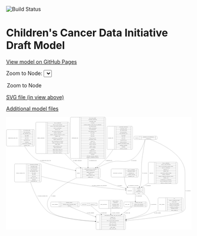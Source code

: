 <link rel='stylesheet' href="assets/style.css">
<link rel='stylesheet' href="https://unpkg.com/leaflet@1.5.1/dist/leaflet.css" integrity="sha512-xwE/Az9zrjBIphAcBb3F6JVqxf46+CDLwfLMHloNu6KEQCAWi6HcDUbeOfBIptF7tcCzusKFjFw2yuvEpDL9wQ==" crossorigin="">
<script type="text/javascript" src="https://code.jquery.com/jquery-3.2.1.min.js"></script>
<script type="text/javascript"  src="https://unpkg.com/leaflet@1.5.1/dist/leaflet.js"></script>
<script type="text/javascript" src="assets/actions.js"></script>

![Build Status](https://github.com/CBIIT/ccdi-model/actions/workflows/model-test-and-deploy.yml/badge.svg)

# Children's Cancer Data Initiative Draft Model

[View model on GitHub Pages](https://cbiit.github.io/ccdi-model/)



Zoom to Node: <select id="node_select">
  <option value="">Zoom to Node</option>
</select>
<div id="model"></div>

<p>
<a href="./model-desc/ccdi-model.svg">SVG file (in view above)</a>
<p>
<a href="./model-desc">Additional model files</a>
<div id='graph' style='display:off;'>
<svg width="2589pt" height="1574pt"
 viewBox="0.00 0.00 2588.50 1574.00" xmlns="http://www.w3.org/2000/svg" xmlns:xlink="http://www.w3.org/1999/xlink">
<g id="graph0" class="graph" transform="scale(1 1) rotate(0) translate(4 1570)">
<title>Perl</title>
<polygon fill="#ffffff" stroke="transparent" points="-4,4 -4,-1570 2584.5,-1570 2584.5,4 -4,4"/>
<!-- diagnosis -->
<g id="node1" class="node">
<title>diagnosis</title>
<path fill="none" stroke="#000000" d="M1995,-639.5C1995,-639.5 2378,-639.5 2378,-639.5 2384,-639.5 2390,-645.5 2390,-651.5 2390,-651.5 2390,-926.5 2390,-926.5 2390,-932.5 2384,-938.5 2378,-938.5 2378,-938.5 1995,-938.5 1995,-938.5 1989,-938.5 1983,-932.5 1983,-926.5 1983,-926.5 1983,-651.5 1983,-651.5 1983,-645.5 1989,-639.5 1995,-639.5"/>
<text text-anchor="middle" x="2025" y="-785.3" font-family="Times,serif" font-size="14.00" fill="#000000">diagnosis</text>
<polyline fill="none" stroke="#000000" points="2067,-639.5 2067,-938.5 "/>
<text text-anchor="middle" x="2077.5" y="-785.3" font-family="Times,serif" font-size="14.00" fill="#000000"> </text>
<polyline fill="none" stroke="#000000" points="2088,-639.5 2088,-938.5 "/>
<text text-anchor="middle" x="2228.5" y="-923.3" font-family="Times,serif" font-size="14.00" fill="#000000">age_at_diagnosis</text>
<polyline fill="none" stroke="#000000" points="2088,-915.5 2369,-915.5 "/>
<text text-anchor="middle" x="2228.5" y="-900.3" font-family="Times,serif" font-size="14.00" fill="#000000">days_to_last_followup</text>
<polyline fill="none" stroke="#000000" points="2088,-892.5 2369,-892.5 "/>
<text text-anchor="middle" x="2228.5" y="-877.3" font-family="Times,serif" font-size="14.00" fill="#000000">days_to_last_known_disease_status</text>
<polyline fill="none" stroke="#000000" points="2088,-869.5 2369,-869.5 "/>
<text text-anchor="middle" x="2228.5" y="-854.3" font-family="Times,serif" font-size="14.00" fill="#000000">days_to_recurrence</text>
<polyline fill="none" stroke="#000000" points="2088,-846.5 2369,-846.5 "/>
<text text-anchor="middle" x="2228.5" y="-831.3" font-family="Times,serif" font-size="14.00" fill="#000000">diagnosis_id</text>
<polyline fill="none" stroke="#000000" points="2088,-823.5 2369,-823.5 "/>
<text text-anchor="middle" x="2228.5" y="-808.3" font-family="Times,serif" font-size="14.00" fill="#000000">disease_type</text>
<polyline fill="none" stroke="#000000" points="2088,-800.5 2369,-800.5 "/>
<text text-anchor="middle" x="2228.5" y="-785.3" font-family="Times,serif" font-size="14.00" fill="#000000">last_known_disease_status</text>
<polyline fill="none" stroke="#000000" points="2088,-777.5 2369,-777.5 "/>
<text text-anchor="middle" x="2228.5" y="-762.3" font-family="Times,serif" font-size="14.00" fill="#000000">primary_diagnosis</text>
<polyline fill="none" stroke="#000000" points="2088,-754.5 2369,-754.5 "/>
<text text-anchor="middle" x="2228.5" y="-739.3" font-family="Times,serif" font-size="14.00" fill="#000000">primary_diagnosis_reference_source</text>
<polyline fill="none" stroke="#000000" points="2088,-731.5 2369,-731.5 "/>
<text text-anchor="middle" x="2228.5" y="-716.3" font-family="Times,serif" font-size="14.00" fill="#000000">primary_site</text>
<polyline fill="none" stroke="#000000" points="2088,-708.5 2369,-708.5 "/>
<text text-anchor="middle" x="2228.5" y="-693.3" font-family="Times,serif" font-size="14.00" fill="#000000">progression_or_recurrence</text>
<polyline fill="none" stroke="#000000" points="2088,-685.5 2369,-685.5 "/>
<text text-anchor="middle" x="2228.5" y="-670.3" font-family="Times,serif" font-size="14.00" fill="#000000">site_of_resection_or_biopsy</text>
<polyline fill="none" stroke="#000000" points="2088,-662.5 2369,-662.5 "/>
<text text-anchor="middle" x="2228.5" y="-647.3" font-family="Times,serif" font-size="14.00" fill="#000000">tissue_or_organ_of_origin</text>
<polyline fill="none" stroke="#000000" points="2369,-639.5 2369,-938.5 "/>
<text text-anchor="middle" x="2379.5" y="-785.3" font-family="Times,serif" font-size="14.00" fill="#000000"> </text>
</g>
<!-- participant -->
<g id="node2" class="node">
<title>participant</title>
<path fill="none" stroke="#000000" d="M1686,-495.5C1686,-495.5 1917,-495.5 1917,-495.5 1923,-495.5 1929,-501.5 1929,-507.5 1929,-507.5 1929,-575.5 1929,-575.5 1929,-581.5 1923,-587.5 1917,-587.5 1917,-587.5 1686,-587.5 1686,-587.5 1680,-587.5 1674,-581.5 1674,-575.5 1674,-575.5 1674,-507.5 1674,-507.5 1674,-501.5 1680,-495.5 1686,-495.5"/>
<text text-anchor="middle" x="1722" y="-537.8" font-family="Times,serif" font-size="14.00" fill="#000000">participant</text>
<polyline fill="none" stroke="#000000" points="1770,-495.5 1770,-587.5 "/>
<text text-anchor="middle" x="1780.5" y="-537.8" font-family="Times,serif" font-size="14.00" fill="#000000"> </text>
<polyline fill="none" stroke="#000000" points="1791,-495.5 1791,-587.5 "/>
<text text-anchor="middle" x="1849.5" y="-572.3" font-family="Times,serif" font-size="14.00" fill="#000000">ethnicity</text>
<polyline fill="none" stroke="#000000" points="1791,-564.5 1908,-564.5 "/>
<text text-anchor="middle" x="1849.5" y="-549.3" font-family="Times,serif" font-size="14.00" fill="#000000">gender</text>
<polyline fill="none" stroke="#000000" points="1791,-541.5 1908,-541.5 "/>
<text text-anchor="middle" x="1849.5" y="-526.3" font-family="Times,serif" font-size="14.00" fill="#000000">participant_id</text>
<polyline fill="none" stroke="#000000" points="1791,-518.5 1908,-518.5 "/>
<text text-anchor="middle" x="1849.5" y="-503.3" font-family="Times,serif" font-size="14.00" fill="#000000">race</text>
<polyline fill="none" stroke="#000000" points="1908,-495.5 1908,-587.5 "/>
<text text-anchor="middle" x="1918.5" y="-537.8" font-family="Times,serif" font-size="14.00" fill="#000000"> </text>
</g>
<!-- diagnosis&#45;&gt;participant -->
<g id="edge1" class="edge">
<title>diagnosis&#45;&gt;participant</title>
<path fill="none" stroke="#000000" d="M1982.8726,-648.2C1978.0474,-645.0866 1973.2515,-642.0159 1968.5,-639 1944.032,-623.4695 1917.0769,-607.3268 1892.094,-592.7506"/>
<polygon fill="#000000" stroke="#000000" points="1893.7509,-589.6654 1883.3468,-587.6637 1890.2318,-595.7165 1893.7509,-589.6654"/>
<text text-anchor="middle" x="1981" y="-609.8" font-family="Times,serif" font-size="14.00" fill="#000000">of_diagnosis</text>
</g>
<!-- study_arm -->
<g id="node10" class="node">
<title>study_arm</title>
<path fill="none" stroke="#000000" d="M1653,-317C1653,-317 1950,-317 1950,-317 1956,-317 1962,-323 1962,-329 1962,-329 1962,-374 1962,-374 1962,-380 1956,-386 1950,-386 1950,-386 1653,-386 1653,-386 1647,-386 1641,-380 1641,-374 1641,-374 1641,-329 1641,-329 1641,-323 1647,-317 1653,-317"/>
<text text-anchor="middle" x="1687" y="-347.8" font-family="Times,serif" font-size="14.00" fill="#000000">study_arm</text>
<polyline fill="none" stroke="#000000" points="1733,-317 1733,-386 "/>
<text text-anchor="middle" x="1743.5" y="-347.8" font-family="Times,serif" font-size="14.00" fill="#000000"> </text>
<polyline fill="none" stroke="#000000" points="1754,-317 1754,-386 "/>
<text text-anchor="middle" x="1847.5" y="-370.8" font-family="Times,serif" font-size="14.00" fill="#000000">clinical_trial_arm</text>
<polyline fill="none" stroke="#000000" points="1754,-363 1941,-363 "/>
<text text-anchor="middle" x="1847.5" y="-347.8" font-family="Times,serif" font-size="14.00" fill="#000000">clinical_trial_identifier</text>
<polyline fill="none" stroke="#000000" points="1754,-340 1941,-340 "/>
<text text-anchor="middle" x="1847.5" y="-324.8" font-family="Times,serif" font-size="14.00" fill="#000000">clinical_trial_repository</text>
<polyline fill="none" stroke="#000000" points="1941,-317 1941,-386 "/>
<text text-anchor="middle" x="1951.5" y="-347.8" font-family="Times,serif" font-size="14.00" fill="#000000"> </text>
</g>
<!-- participant&#45;&gt;study_arm -->
<g id="edge7" class="edge">
<title>participant&#45;&gt;study_arm</title>
<path fill="none" stroke="#000000" d="M1801.5,-495.0208C1801.5,-464.9487 1801.5,-426.0098 1801.5,-396.2801"/>
<polygon fill="#000000" stroke="#000000" points="1805.0001,-396.178 1801.5,-386.178 1798.0001,-396.178 1805.0001,-396.178"/>
<text text-anchor="middle" x="1852" y="-465.8" font-family="Times,serif" font-size="14.00" fill="#000000">of_participant</text>
</g>
<!-- study -->
<g id="node15" class="node">
<title>study</title>
<path fill="none" stroke="#000000" d="M1262.5,-.5C1262.5,-.5 1652.5,-.5 1652.5,-.5 1658.5,-.5 1664.5,-6.5 1664.5,-12.5 1664.5,-12.5 1664.5,-195.5 1664.5,-195.5 1664.5,-201.5 1658.5,-207.5 1652.5,-207.5 1652.5,-207.5 1262.5,-207.5 1262.5,-207.5 1256.5,-207.5 1250.5,-201.5 1250.5,-195.5 1250.5,-195.5 1250.5,-12.5 1250.5,-12.5 1250.5,-6.5 1256.5,-.5 1262.5,-.5"/>
<text text-anchor="middle" x="1278.5" y="-100.3" font-family="Times,serif" font-size="14.00" fill="#000000">study</text>
<polyline fill="none" stroke="#000000" points="1306.5,-.5 1306.5,-207.5 "/>
<text text-anchor="middle" x="1317" y="-100.3" font-family="Times,serif" font-size="14.00" fill="#000000"> </text>
<polyline fill="none" stroke="#000000" points="1327.5,-.5 1327.5,-207.5 "/>
<text text-anchor="middle" x="1485.5" y="-192.3" font-family="Times,serif" font-size="14.00" fill="#000000">experimental_strategy_and_data_subtype</text>
<polyline fill="none" stroke="#000000" points="1327.5,-184.5 1643.5,-184.5 "/>
<text text-anchor="middle" x="1485.5" y="-169.3" font-family="Times,serif" font-size="14.00" fill="#000000">external_url</text>
<polyline fill="none" stroke="#000000" points="1327.5,-161.5 1643.5,-161.5 "/>
<text text-anchor="middle" x="1485.5" y="-146.3" font-family="Times,serif" font-size="14.00" fill="#000000">phs_accession</text>
<polyline fill="none" stroke="#000000" points="1327.5,-138.5 1643.5,-138.5 "/>
<text text-anchor="middle" x="1485.5" y="-123.3" font-family="Times,serif" font-size="14.00" fill="#000000">size_of_data_being_uploaded</text>
<polyline fill="none" stroke="#000000" points="1327.5,-115.5 1643.5,-115.5 "/>
<text text-anchor="middle" x="1485.5" y="-100.3" font-family="Times,serif" font-size="14.00" fill="#000000">study_acronym</text>
<polyline fill="none" stroke="#000000" points="1327.5,-92.5 1643.5,-92.5 "/>
<text text-anchor="middle" x="1485.5" y="-77.3" font-family="Times,serif" font-size="14.00" fill="#000000">study_data_types</text>
<polyline fill="none" stroke="#000000" points="1327.5,-69.5 1643.5,-69.5 "/>
<text text-anchor="middle" x="1485.5" y="-54.3" font-family="Times,serif" font-size="14.00" fill="#000000">study_description</text>
<polyline fill="none" stroke="#000000" points="1327.5,-46.5 1643.5,-46.5 "/>
<text text-anchor="middle" x="1485.5" y="-31.3" font-family="Times,serif" font-size="14.00" fill="#000000">study_name</text>
<polyline fill="none" stroke="#000000" points="1327.5,-23.5 1643.5,-23.5 "/>
<text text-anchor="middle" x="1485.5" y="-8.3" font-family="Times,serif" font-size="14.00" fill="#000000">study_short_title</text>
<polyline fill="none" stroke="#000000" points="1643.5,-.5 1643.5,-207.5 "/>
<text text-anchor="middle" x="1654" y="-100.3" font-family="Times,serif" font-size="14.00" fill="#000000"> </text>
</g>
<!-- participant&#45;&gt;study -->
<g id="edge6" class="edge">
<title>participant&#45;&gt;study</title>
<path fill="none" stroke="#000000" d="M1920.1236,-495.3696C1940.6629,-481.9474 1959.3064,-465.0501 1971.5,-444 2012.7133,-372.8525 2020.5339,-325.0013 1971.5,-259 1934.6321,-209.3744 1797.9521,-169.5589 1674.8039,-142.712"/>
<polygon fill="#000000" stroke="#000000" points="1675.3442,-139.2481 1664.8309,-140.5595 1673.8673,-146.0906 1675.3442,-139.2481"/>
<text text-anchor="middle" x="2055" y="-347.8" font-family="Times,serif" font-size="14.00" fill="#000000">of_participant</text>
</g>
<!-- clinical_measure_file -->
<g id="node3" class="node">
<title>clinical_measure_file</title>
<path fill="none" stroke="#000000" d="M123.5,-662.5C123.5,-662.5 475.5,-662.5 475.5,-662.5 481.5,-662.5 487.5,-668.5 487.5,-674.5 487.5,-674.5 487.5,-903.5 487.5,-903.5 487.5,-909.5 481.5,-915.5 475.5,-915.5 475.5,-915.5 123.5,-915.5 123.5,-915.5 117.5,-915.5 111.5,-909.5 111.5,-903.5 111.5,-903.5 111.5,-674.5 111.5,-674.5 111.5,-668.5 117.5,-662.5 123.5,-662.5"/>
<text text-anchor="middle" x="195" y="-785.3" font-family="Times,serif" font-size="14.00" fill="#000000">clinical_measure_file</text>
<polyline fill="none" stroke="#000000" points="278.5,-662.5 278.5,-915.5 "/>
<text text-anchor="middle" x="289" y="-785.3" font-family="Times,serif" font-size="14.00" fill="#000000"> </text>
<polyline fill="none" stroke="#000000" points="299.5,-662.5 299.5,-915.5 "/>
<text text-anchor="middle" x="383" y="-900.3" font-family="Times,serif" font-size="14.00" fill="#000000">checksum_algorithm</text>
<polyline fill="none" stroke="#000000" points="299.5,-892.5 466.5,-892.5 "/>
<text text-anchor="middle" x="383" y="-877.3" font-family="Times,serif" font-size="14.00" fill="#000000">checksum_value</text>
<polyline fill="none" stroke="#000000" points="299.5,-869.5 466.5,-869.5 "/>
<text text-anchor="middle" x="383" y="-854.3" font-family="Times,serif" font-size="14.00" fill="#000000">dcf_indexd_guid</text>
<polyline fill="none" stroke="#000000" points="299.5,-846.5 466.5,-846.5 "/>
<text text-anchor="middle" x="383" y="-831.3" font-family="Times,serif" font-size="14.00" fill="#000000">file_description</text>
<polyline fill="none" stroke="#000000" points="299.5,-823.5 466.5,-823.5 "/>
<text text-anchor="middle" x="383" y="-808.3" font-family="Times,serif" font-size="14.00" fill="#000000">file_mapping_level</text>
<polyline fill="none" stroke="#000000" points="299.5,-800.5 466.5,-800.5 "/>
<text text-anchor="middle" x="383" y="-785.3" font-family="Times,serif" font-size="14.00" fill="#000000">file_name</text>
<polyline fill="none" stroke="#000000" points="299.5,-777.5 466.5,-777.5 "/>
<text text-anchor="middle" x="383" y="-762.3" font-family="Times,serif" font-size="14.00" fill="#000000">file_size</text>
<polyline fill="none" stroke="#000000" points="299.5,-754.5 466.5,-754.5 "/>
<text text-anchor="middle" x="383" y="-739.3" font-family="Times,serif" font-size="14.00" fill="#000000">file_type</text>
<polyline fill="none" stroke="#000000" points="299.5,-731.5 466.5,-731.5 "/>
<text text-anchor="middle" x="383" y="-716.3" font-family="Times,serif" font-size="14.00" fill="#000000">file_url_in_cds</text>
<polyline fill="none" stroke="#000000" points="299.5,-708.5 466.5,-708.5 "/>
<text text-anchor="middle" x="383" y="-693.3" font-family="Times,serif" font-size="14.00" fill="#000000">md5sum</text>
<polyline fill="none" stroke="#000000" points="299.5,-685.5 466.5,-685.5 "/>
<text text-anchor="middle" x="383" y="-670.3" font-family="Times,serif" font-size="14.00" fill="#000000">participant_list</text>
<polyline fill="none" stroke="#000000" points="466.5,-662.5 466.5,-915.5 "/>
<text text-anchor="middle" x="477" y="-785.3" font-family="Times,serif" font-size="14.00" fill="#000000"> </text>
</g>
<!-- clinical_measure_file&#45;&gt;participant -->
<g id="edge13" class="edge">
<title>clinical_measure_file&#45;&gt;participant</title>
<path fill="none" stroke="#000000" d="M487.8276,-740.6645C619.722,-708.2079 800.4713,-666.5072 961.5,-639 1207.2562,-597.0194 1496.6001,-567.8309 1663.56,-552.9363"/>
<polygon fill="#000000" stroke="#000000" points="1664.2333,-556.3904 1673.8845,-552.0196 1663.6141,-549.4178 1664.2333,-556.3904"/>
<text text-anchor="middle" x="1298" y="-609.8" font-family="Times,serif" font-size="14.00" fill="#000000">of_clinical_measure_file_participant</text>
</g>
<!-- clinical_measure_file&#45;&gt;study -->
<g id="edge2" class="edge">
<title>clinical_measure_file&#45;&gt;study</title>
<path fill="none" stroke="#000000" d="M335.4027,-662.4725C374.7476,-544.2487 448.4746,-369.8028 566.5,-259 661.564,-169.7535 1008.3338,-131.0673 1240.1782,-114.9019"/>
<polygon fill="#000000" stroke="#000000" points="1240.7046,-118.3741 1250.4408,-114.1958 1240.2241,-111.3906 1240.7046,-118.3741"/>
<text text-anchor="middle" x="504.5" y="-465.8" font-family="Times,serif" font-size="14.00" fill="#000000">of_clinical_measure_file</text>
</g>
<!-- therapeutic_procedure -->
<g id="node4" class="node">
<title>therapeutic_procedure</title>
<path fill="none" stroke="#000000" d="M1475,-731.5C1475,-731.5 1832,-731.5 1832,-731.5 1838,-731.5 1844,-737.5 1844,-743.5 1844,-743.5 1844,-834.5 1844,-834.5 1844,-840.5 1838,-846.5 1832,-846.5 1832,-846.5 1475,-846.5 1475,-846.5 1469,-846.5 1463,-840.5 1463,-834.5 1463,-834.5 1463,-743.5 1463,-743.5 1463,-737.5 1469,-731.5 1475,-731.5"/>
<text text-anchor="middle" x="1553.5" y="-785.3" font-family="Times,serif" font-size="14.00" fill="#000000">therapeutic_procedure</text>
<polyline fill="none" stroke="#000000" points="1644,-731.5 1644,-846.5 "/>
<text text-anchor="middle" x="1654.5" y="-785.3" font-family="Times,serif" font-size="14.00" fill="#000000"> </text>
<polyline fill="none" stroke="#000000" points="1665,-731.5 1665,-846.5 "/>
<text text-anchor="middle" x="1744" y="-831.3" font-family="Times,serif" font-size="14.00" fill="#000000">days_to_treatment</text>
<polyline fill="none" stroke="#000000" points="1665,-823.5 1823,-823.5 "/>
<text text-anchor="middle" x="1744" y="-808.3" font-family="Times,serif" font-size="14.00" fill="#000000">therapeutic_agents</text>
<polyline fill="none" stroke="#000000" points="1665,-800.5 1823,-800.5 "/>
<text text-anchor="middle" x="1744" y="-785.3" font-family="Times,serif" font-size="14.00" fill="#000000">treatment_id</text>
<polyline fill="none" stroke="#000000" points="1665,-777.5 1823,-777.5 "/>
<text text-anchor="middle" x="1744" y="-762.3" font-family="Times,serif" font-size="14.00" fill="#000000">treatment_outcome</text>
<polyline fill="none" stroke="#000000" points="1665,-754.5 1823,-754.5 "/>
<text text-anchor="middle" x="1744" y="-739.3" font-family="Times,serif" font-size="14.00" fill="#000000">treatment_type</text>
<polyline fill="none" stroke="#000000" points="1823,-731.5 1823,-846.5 "/>
<text text-anchor="middle" x="1833.5" y="-785.3" font-family="Times,serif" font-size="14.00" fill="#000000"> </text>
</g>
<!-- therapeutic_procedure&#45;&gt;participant -->
<g id="edge14" class="edge">
<title>therapeutic_procedure&#45;&gt;participant</title>
<path fill="none" stroke="#000000" d="M1648.7451,-731.2911C1648.4643,-692.5737 1654.0297,-642.2262 1679.5,-606 1682.3227,-601.9853 1685.4749,-598.2 1688.8856,-594.6333"/>
<polygon fill="#000000" stroke="#000000" points="1691.417,-597.0554 1696.2271,-587.6154 1686.58,-591.9954 1691.417,-597.0554"/>
<text text-anchor="middle" x="1772.5" y="-609.8" font-family="Times,serif" font-size="14.00" fill="#000000">of_therapeutic_procedure</text>
</g>
<!-- sample_diagnosis -->
<g id="node5" class="node">
<title>sample_diagnosis</title>
<path fill="none" stroke="#000000" d="M421.5,-1059.5C421.5,-1059.5 863.5,-1059.5 863.5,-1059.5 869.5,-1059.5 875.5,-1065.5 875.5,-1071.5 875.5,-1071.5 875.5,-1484.5 875.5,-1484.5 875.5,-1490.5 869.5,-1496.5 863.5,-1496.5 863.5,-1496.5 421.5,-1496.5 421.5,-1496.5 415.5,-1496.5 409.5,-1490.5 409.5,-1484.5 409.5,-1484.5 409.5,-1071.5 409.5,-1071.5 409.5,-1065.5 415.5,-1059.5 421.5,-1059.5"/>
<text text-anchor="middle" x="481" y="-1274.3" font-family="Times,serif" font-size="14.00" fill="#000000">sample_diagnosis</text>
<polyline fill="none" stroke="#000000" points="552.5,-1059.5 552.5,-1496.5 "/>
<text text-anchor="middle" x="563" y="-1274.3" font-family="Times,serif" font-size="14.00" fill="#000000"> </text>
<polyline fill="none" stroke="#000000" points="573.5,-1059.5 573.5,-1496.5 "/>
<text text-anchor="middle" x="714" y="-1481.3" font-family="Times,serif" font-size="14.00" fill="#000000">age_at_diagnosis</text>
<polyline fill="none" stroke="#000000" points="573.5,-1473.5 854.5,-1473.5 "/>
<text text-anchor="middle" x="714" y="-1458.3" font-family="Times,serif" font-size="14.00" fill="#000000">days_to_last_followup</text>
<polyline fill="none" stroke="#000000" points="573.5,-1450.5 854.5,-1450.5 "/>
<text text-anchor="middle" x="714" y="-1435.3" font-family="Times,serif" font-size="14.00" fill="#000000">days_to_last_known_disease_status</text>
<polyline fill="none" stroke="#000000" points="573.5,-1427.5 854.5,-1427.5 "/>
<text text-anchor="middle" x="714" y="-1412.3" font-family="Times,serif" font-size="14.00" fill="#000000">days_to_recurrence</text>
<polyline fill="none" stroke="#000000" points="573.5,-1404.5 854.5,-1404.5 "/>
<text text-anchor="middle" x="714" y="-1389.3" font-family="Times,serif" font-size="14.00" fill="#000000">disease_type</text>
<polyline fill="none" stroke="#000000" points="573.5,-1381.5 854.5,-1381.5 "/>
<text text-anchor="middle" x="714" y="-1366.3" font-family="Times,serif" font-size="14.00" fill="#000000">last_known_disease_status</text>
<polyline fill="none" stroke="#000000" points="573.5,-1358.5 854.5,-1358.5 "/>
<text text-anchor="middle" x="714" y="-1343.3" font-family="Times,serif" font-size="14.00" fill="#000000">primary_diagnosis</text>
<polyline fill="none" stroke="#000000" points="573.5,-1335.5 854.5,-1335.5 "/>
<text text-anchor="middle" x="714" y="-1320.3" font-family="Times,serif" font-size="14.00" fill="#000000">primary_diagnosis_reference_source</text>
<polyline fill="none" stroke="#000000" points="573.5,-1312.5 854.5,-1312.5 "/>
<text text-anchor="middle" x="714" y="-1297.3" font-family="Times,serif" font-size="14.00" fill="#000000">primary_site</text>
<polyline fill="none" stroke="#000000" points="573.5,-1289.5 854.5,-1289.5 "/>
<text text-anchor="middle" x="714" y="-1274.3" font-family="Times,serif" font-size="14.00" fill="#000000">progression_or_recurrence</text>
<polyline fill="none" stroke="#000000" points="573.5,-1266.5 854.5,-1266.5 "/>
<text text-anchor="middle" x="714" y="-1251.3" font-family="Times,serif" font-size="14.00" fill="#000000">sample_diagnosis_id</text>
<polyline fill="none" stroke="#000000" points="573.5,-1243.5 854.5,-1243.5 "/>
<text text-anchor="middle" x="714" y="-1228.3" font-family="Times,serif" font-size="14.00" fill="#000000">site_of_resection_or_biopsy</text>
<polyline fill="none" stroke="#000000" points="573.5,-1220.5 854.5,-1220.5 "/>
<text text-anchor="middle" x="714" y="-1205.3" font-family="Times,serif" font-size="14.00" fill="#000000">tissue_or_organ_of_origin</text>
<polyline fill="none" stroke="#000000" points="573.5,-1197.5 854.5,-1197.5 "/>
<text text-anchor="middle" x="714" y="-1182.3" font-family="Times,serif" font-size="14.00" fill="#000000">tumor_grade</text>
<polyline fill="none" stroke="#000000" points="573.5,-1174.5 854.5,-1174.5 "/>
<text text-anchor="middle" x="714" y="-1159.3" font-family="Times,serif" font-size="14.00" fill="#000000">tumor_incidence_type</text>
<polyline fill="none" stroke="#000000" points="573.5,-1151.5 854.5,-1151.5 "/>
<text text-anchor="middle" x="714" y="-1136.3" font-family="Times,serif" font-size="14.00" fill="#000000">tumor_morphology</text>
<polyline fill="none" stroke="#000000" points="573.5,-1128.5 854.5,-1128.5 "/>
<text text-anchor="middle" x="714" y="-1113.3" font-family="Times,serif" font-size="14.00" fill="#000000">tumor_stage_clinical_m</text>
<polyline fill="none" stroke="#000000" points="573.5,-1105.5 854.5,-1105.5 "/>
<text text-anchor="middle" x="714" y="-1090.3" font-family="Times,serif" font-size="14.00" fill="#000000">tumor_stage_clinical_n</text>
<polyline fill="none" stroke="#000000" points="573.5,-1082.5 854.5,-1082.5 "/>
<text text-anchor="middle" x="714" y="-1067.3" font-family="Times,serif" font-size="14.00" fill="#000000">tumor_stage_clinical_t</text>
<polyline fill="none" stroke="#000000" points="854.5,-1059.5 854.5,-1496.5 "/>
<text text-anchor="middle" x="865" y="-1274.3" font-family="Times,serif" font-size="14.00" fill="#000000"> </text>
</g>
<!-- sample -->
<g id="node12" class="node">
<title>sample</title>
<path fill="none" stroke="#000000" d="M982.5,-720C982.5,-720 1296.5,-720 1296.5,-720 1302.5,-720 1308.5,-726 1308.5,-732 1308.5,-732 1308.5,-846 1308.5,-846 1308.5,-852 1302.5,-858 1296.5,-858 1296.5,-858 982.5,-858 982.5,-858 976.5,-858 970.5,-852 970.5,-846 970.5,-846 970.5,-732 970.5,-732 970.5,-726 976.5,-720 982.5,-720"/>
<text text-anchor="middle" x="1004.5" y="-785.3" font-family="Times,serif" font-size="14.00" fill="#000000">sample</text>
<polyline fill="none" stroke="#000000" points="1038.5,-720 1038.5,-858 "/>
<text text-anchor="middle" x="1049" y="-785.3" font-family="Times,serif" font-size="14.00" fill="#000000"> </text>
<polyline fill="none" stroke="#000000" points="1059.5,-720 1059.5,-858 "/>
<text text-anchor="middle" x="1173.5" y="-842.8" font-family="Times,serif" font-size="14.00" fill="#000000">participant_age_at_collection</text>
<polyline fill="none" stroke="#000000" points="1059.5,-835 1287.5,-835 "/>
<text text-anchor="middle" x="1173.5" y="-819.8" font-family="Times,serif" font-size="14.00" fill="#000000">sample_anatomic_site</text>
<polyline fill="none" stroke="#000000" points="1059.5,-812 1287.5,-812 "/>
<text text-anchor="middle" x="1173.5" y="-796.8" font-family="Times,serif" font-size="14.00" fill="#000000">sample_description</text>
<polyline fill="none" stroke="#000000" points="1059.5,-789 1287.5,-789 "/>
<text text-anchor="middle" x="1173.5" y="-773.8" font-family="Times,serif" font-size="14.00" fill="#000000">sample_id</text>
<polyline fill="none" stroke="#000000" points="1059.5,-766 1287.5,-766 "/>
<text text-anchor="middle" x="1173.5" y="-750.8" font-family="Times,serif" font-size="14.00" fill="#000000">sample_tumor_status</text>
<polyline fill="none" stroke="#000000" points="1059.5,-743 1287.5,-743 "/>
<text text-anchor="middle" x="1173.5" y="-727.8" font-family="Times,serif" font-size="14.00" fill="#000000">sample_type</text>
<polyline fill="none" stroke="#000000" points="1287.5,-720 1287.5,-858 "/>
<text text-anchor="middle" x="1298" y="-785.3" font-family="Times,serif" font-size="14.00" fill="#000000"> </text>
</g>
<!-- sample_diagnosis&#45;&gt;sample -->
<g id="edge8" class="edge">
<title>sample_diagnosis&#45;&gt;sample</title>
<path fill="none" stroke="#000000" d="M817.097,-1059.3368C838.7472,-1035.272 861.1465,-1011.6676 883.5,-990 929.9097,-945.0143 985.9541,-900.1015 1033.7584,-864.1772"/>
<polygon fill="#000000" stroke="#000000" points="1036.0585,-866.8275 1041.9688,-858.0343 1031.8651,-861.2226 1036.0585,-866.8275"/>
<text text-anchor="middle" x="990.5" y="-960.8" font-family="Times,serif" font-size="14.00" fill="#000000">of_sample_diagnosis</text>
</g>
<!-- study_funding -->
<g id="node6" class="node">
<title>study_funding</title>
<path fill="none" stroke="#000000" d="M630,-317C630,-317 1009,-317 1009,-317 1015,-317 1021,-323 1021,-329 1021,-329 1021,-374 1021,-374 1021,-380 1015,-386 1009,-386 1009,-386 630,-386 630,-386 624,-386 618,-380 618,-374 618,-374 618,-329 618,-329 618,-323 624,-317 630,-317"/>
<text text-anchor="middle" x="677.5" y="-347.8" font-family="Times,serif" font-size="14.00" fill="#000000">study_funding</text>
<polyline fill="none" stroke="#000000" points="737,-317 737,-386 "/>
<text text-anchor="middle" x="747.5" y="-347.8" font-family="Times,serif" font-size="14.00" fill="#000000"> </text>
<polyline fill="none" stroke="#000000" points="758,-317 758,-386 "/>
<text text-anchor="middle" x="879" y="-370.8" font-family="Times,serif" font-size="14.00" fill="#000000">funding_agency</text>
<polyline fill="none" stroke="#000000" points="758,-363 1000,-363 "/>
<text text-anchor="middle" x="879" y="-347.8" font-family="Times,serif" font-size="14.00" fill="#000000">funding_source_program_name</text>
<polyline fill="none" stroke="#000000" points="758,-340 1000,-340 "/>
<text text-anchor="middle" x="879" y="-324.8" font-family="Times,serif" font-size="14.00" fill="#000000">grant_id</text>
<polyline fill="none" stroke="#000000" points="1000,-317 1000,-386 "/>
<text text-anchor="middle" x="1010.5" y="-347.8" font-family="Times,serif" font-size="14.00" fill="#000000"> </text>
</g>
<!-- study_funding&#45;&gt;study -->
<g id="edge20" class="edge">
<title>study_funding&#45;&gt;study</title>
<path fill="none" stroke="#000000" d="M895.1748,-316.9031C935.1523,-298.9883 985.1965,-277.1306 1030.5,-259 1098.4195,-231.8184 1173.182,-203.9841 1240.9107,-179.539"/>
<polygon fill="#000000" stroke="#000000" points="1242.1981,-182.7955 1250.4194,-176.1127 1239.825,-176.21 1242.1981,-182.7955"/>
<text text-anchor="middle" x="1173.5" y="-229.8" font-family="Times,serif" font-size="14.00" fill="#000000">of_study_funding</text>
</g>
<!-- publication -->
<g id="node7" class="node">
<title>publication</title>
<path fill="none" stroke="#000000" d="M1051.5,-333.5C1051.5,-333.5 1261.5,-333.5 1261.5,-333.5 1267.5,-333.5 1273.5,-339.5 1273.5,-345.5 1273.5,-345.5 1273.5,-357.5 1273.5,-357.5 1273.5,-363.5 1267.5,-369.5 1261.5,-369.5 1261.5,-369.5 1051.5,-369.5 1051.5,-369.5 1045.5,-369.5 1039.5,-363.5 1039.5,-357.5 1039.5,-357.5 1039.5,-345.5 1039.5,-345.5 1039.5,-339.5 1045.5,-333.5 1051.5,-333.5"/>
<text text-anchor="middle" x="1088" y="-347.8" font-family="Times,serif" font-size="14.00" fill="#000000">publication</text>
<polyline fill="none" stroke="#000000" points="1136.5,-333.5 1136.5,-369.5 "/>
<text text-anchor="middle" x="1147" y="-347.8" font-family="Times,serif" font-size="14.00" fill="#000000"> </text>
<polyline fill="none" stroke="#000000" points="1157.5,-333.5 1157.5,-369.5 "/>
<text text-anchor="middle" x="1205" y="-347.8" font-family="Times,serif" font-size="14.00" fill="#000000">pubmed_id</text>
<polyline fill="none" stroke="#000000" points="1252.5,-333.5 1252.5,-369.5 "/>
<text text-anchor="middle" x="1263" y="-347.8" font-family="Times,serif" font-size="14.00" fill="#000000"> </text>
</g>
<!-- publication&#45;&gt;study -->
<g id="edge12" class="edge">
<title>publication&#45;&gt;study</title>
<path fill="none" stroke="#000000" d="M1178.6332,-333.3007C1209.5589,-307.8718 1268.1637,-259.6835 1323.6979,-214.02"/>
<polygon fill="#000000" stroke="#000000" points="1326.0092,-216.6508 1331.5104,-207.5961 1321.5633,-211.2439 1326.0092,-216.6508"/>
<text text-anchor="middle" x="1358.5" y="-229.8" font-family="Times,serif" font-size="14.00" fill="#000000">of_publication</text>
</g>
<!-- sequencing_file -->
<g id="node8" class="node">
<title>sequencing_file</title>
<path fill="none" stroke="#000000" d="M905,-990.5C905,-990.5 1374,-990.5 1374,-990.5 1380,-990.5 1386,-996.5 1386,-1002.5 1386,-1002.5 1386,-1553.5 1386,-1553.5 1386,-1559.5 1380,-1565.5 1374,-1565.5 1374,-1565.5 905,-1565.5 905,-1565.5 899,-1565.5 893,-1559.5 893,-1553.5 893,-1553.5 893,-1002.5 893,-1002.5 893,-996.5 899,-990.5 905,-990.5"/>
<text text-anchor="middle" x="957" y="-1274.3" font-family="Times,serif" font-size="14.00" fill="#000000">sequencing_file</text>
<polyline fill="none" stroke="#000000" points="1021,-990.5 1021,-1565.5 "/>
<text text-anchor="middle" x="1031.5" y="-1274.3" font-family="Times,serif" font-size="14.00" fill="#000000"> </text>
<polyline fill="none" stroke="#000000" points="1042,-990.5 1042,-1565.5 "/>
<text text-anchor="middle" x="1203.5" y="-1550.3" font-family="Times,serif" font-size="14.00" fill="#000000">avg_read_length</text>
<polyline fill="none" stroke="#000000" points="1042,-1542.5 1365,-1542.5 "/>
<text text-anchor="middle" x="1203.5" y="-1527.3" font-family="Times,serif" font-size="14.00" fill="#000000">checksum_algorithm</text>
<polyline fill="none" stroke="#000000" points="1042,-1519.5 1365,-1519.5 "/>
<text text-anchor="middle" x="1203.5" y="-1504.3" font-family="Times,serif" font-size="14.00" fill="#000000">checksum_value</text>
<polyline fill="none" stroke="#000000" points="1042,-1496.5 1365,-1496.5 "/>
<text text-anchor="middle" x="1203.5" y="-1481.3" font-family="Times,serif" font-size="14.00" fill="#000000">coverage</text>
<polyline fill="none" stroke="#000000" points="1042,-1473.5 1365,-1473.5 "/>
<text text-anchor="middle" x="1203.5" y="-1458.3" font-family="Times,serif" font-size="14.00" fill="#000000">custom_assembly_fasta_file_for_alignment</text>
<polyline fill="none" stroke="#000000" points="1042,-1450.5 1365,-1450.5 "/>
<text text-anchor="middle" x="1203.5" y="-1435.3" font-family="Times,serif" font-size="14.00" fill="#000000">dcf_indexd_guid</text>
<polyline fill="none" stroke="#000000" points="1042,-1427.5 1365,-1427.5 "/>
<text text-anchor="middle" x="1203.5" y="-1412.3" font-family="Times,serif" font-size="14.00" fill="#000000">design_description</text>
<polyline fill="none" stroke="#000000" points="1042,-1404.5 1365,-1404.5 "/>
<text text-anchor="middle" x="1203.5" y="-1389.3" font-family="Times,serif" font-size="14.00" fill="#000000">file_description</text>
<polyline fill="none" stroke="#000000" points="1042,-1381.5 1365,-1381.5 "/>
<text text-anchor="middle" x="1203.5" y="-1366.3" font-family="Times,serif" font-size="14.00" fill="#000000">file_mapping_level</text>
<polyline fill="none" stroke="#000000" points="1042,-1358.5 1365,-1358.5 "/>
<text text-anchor="middle" x="1203.5" y="-1343.3" font-family="Times,serif" font-size="14.00" fill="#000000">file_name</text>
<polyline fill="none" stroke="#000000" points="1042,-1335.5 1365,-1335.5 "/>
<text text-anchor="middle" x="1203.5" y="-1320.3" font-family="Times,serif" font-size="14.00" fill="#000000">file_size</text>
<polyline fill="none" stroke="#000000" points="1042,-1312.5 1365,-1312.5 "/>
<text text-anchor="middle" x="1203.5" y="-1297.3" font-family="Times,serif" font-size="14.00" fill="#000000">file_type</text>
<polyline fill="none" stroke="#000000" points="1042,-1289.5 1365,-1289.5 "/>
<text text-anchor="middle" x="1203.5" y="-1274.3" font-family="Times,serif" font-size="14.00" fill="#000000">file_url_in_cds</text>
<polyline fill="none" stroke="#000000" points="1042,-1266.5 1365,-1266.5 "/>
<text text-anchor="middle" x="1203.5" y="-1251.3" font-family="Times,serif" font-size="14.00" fill="#000000">instrument_model</text>
<polyline fill="none" stroke="#000000" points="1042,-1243.5 1365,-1243.5 "/>
<text text-anchor="middle" x="1203.5" y="-1228.3" font-family="Times,serif" font-size="14.00" fill="#000000">library_id</text>
<polyline fill="none" stroke="#000000" points="1042,-1220.5 1365,-1220.5 "/>
<text text-anchor="middle" x="1203.5" y="-1205.3" font-family="Times,serif" font-size="14.00" fill="#000000">library_layout</text>
<polyline fill="none" stroke="#000000" points="1042,-1197.5 1365,-1197.5 "/>
<text text-anchor="middle" x="1203.5" y="-1182.3" font-family="Times,serif" font-size="14.00" fill="#000000">library_selection</text>
<polyline fill="none" stroke="#000000" points="1042,-1174.5 1365,-1174.5 "/>
<text text-anchor="middle" x="1203.5" y="-1159.3" font-family="Times,serif" font-size="14.00" fill="#000000">library_source</text>
<polyline fill="none" stroke="#000000" points="1042,-1151.5 1365,-1151.5 "/>
<text text-anchor="middle" x="1203.5" y="-1136.3" font-family="Times,serif" font-size="14.00" fill="#000000">library_strategy</text>
<polyline fill="none" stroke="#000000" points="1042,-1128.5 1365,-1128.5 "/>
<text text-anchor="middle" x="1203.5" y="-1113.3" font-family="Times,serif" font-size="14.00" fill="#000000">md5sum</text>
<polyline fill="none" stroke="#000000" points="1042,-1105.5 1365,-1105.5 "/>
<text text-anchor="middle" x="1203.5" y="-1090.3" font-family="Times,serif" font-size="14.00" fill="#000000">number_of_bp</text>
<polyline fill="none" stroke="#000000" points="1042,-1082.5 1365,-1082.5 "/>
<text text-anchor="middle" x="1203.5" y="-1067.3" font-family="Times,serif" font-size="14.00" fill="#000000">number_of_reads</text>
<polyline fill="none" stroke="#000000" points="1042,-1059.5 1365,-1059.5 "/>
<text text-anchor="middle" x="1203.5" y="-1044.3" font-family="Times,serif" font-size="14.00" fill="#000000">platform</text>
<polyline fill="none" stroke="#000000" points="1042,-1036.5 1365,-1036.5 "/>
<text text-anchor="middle" x="1203.5" y="-1021.3" font-family="Times,serif" font-size="14.00" fill="#000000">reference_genome_assembly</text>
<polyline fill="none" stroke="#000000" points="1042,-1013.5 1365,-1013.5 "/>
<text text-anchor="middle" x="1203.5" y="-998.3" font-family="Times,serif" font-size="14.00" fill="#000000">sequence_alignment_software</text>
<polyline fill="none" stroke="#000000" points="1365,-990.5 1365,-1565.5 "/>
<text text-anchor="middle" x="1375.5" y="-1274.3" font-family="Times,serif" font-size="14.00" fill="#000000"> </text>
</g>
<!-- sequencing_file&#45;&gt;sample -->
<g id="edge15" class="edge">
<title>sequencing_file&#45;&gt;sample</title>
<path fill="none" stroke="#000000" d="M1139.5,-990.365C1139.5,-945.7731 1139.5,-903.1579 1139.5,-868.7082"/>
<polygon fill="#000000" stroke="#000000" points="1143.0001,-868.2858 1139.5,-858.2859 1136.0001,-868.2859 1143.0001,-868.2858"/>
<text text-anchor="middle" x="1206" y="-960.8" font-family="Times,serif" font-size="14.00" fill="#000000">of_sequencing_file</text>
</g>
<!-- study_personnel -->
<g id="node9" class="node">
<title>study_personnel</title>
<path fill="none" stroke="#000000" d="M1304,-294C1304,-294 1611,-294 1611,-294 1617,-294 1623,-300 1623,-306 1623,-306 1623,-397 1623,-397 1623,-403 1617,-409 1611,-409 1611,-409 1304,-409 1304,-409 1298,-409 1292,-403 1292,-397 1292,-397 1292,-306 1292,-306 1292,-300 1298,-294 1304,-294"/>
<text text-anchor="middle" x="1359" y="-347.8" font-family="Times,serif" font-size="14.00" fill="#000000">study_personnel</text>
<polyline fill="none" stroke="#000000" points="1426,-294 1426,-409 "/>
<text text-anchor="middle" x="1436.5" y="-347.8" font-family="Times,serif" font-size="14.00" fill="#000000"> </text>
<polyline fill="none" stroke="#000000" points="1447,-294 1447,-409 "/>
<text text-anchor="middle" x="1524.5" y="-393.8" font-family="Times,serif" font-size="14.00" fill="#000000">email_address</text>
<polyline fill="none" stroke="#000000" points="1447,-386 1602,-386 "/>
<text text-anchor="middle" x="1524.5" y="-370.8" font-family="Times,serif" font-size="14.00" fill="#000000">institution</text>
<polyline fill="none" stroke="#000000" points="1447,-363 1602,-363 "/>
<text text-anchor="middle" x="1524.5" y="-347.8" font-family="Times,serif" font-size="14.00" fill="#000000">personnel_name</text>
<polyline fill="none" stroke="#000000" points="1447,-340 1602,-340 "/>
<text text-anchor="middle" x="1524.5" y="-324.8" font-family="Times,serif" font-size="14.00" fill="#000000">personnel_type</text>
<polyline fill="none" stroke="#000000" points="1447,-317 1602,-317 "/>
<text text-anchor="middle" x="1524.5" y="-301.8" font-family="Times,serif" font-size="14.00" fill="#000000">study_personnel_id</text>
<polyline fill="none" stroke="#000000" points="1602,-294 1602,-409 "/>
<text text-anchor="middle" x="1612.5" y="-347.8" font-family="Times,serif" font-size="14.00" fill="#000000"> </text>
</g>
<!-- study_personnel&#45;&gt;study -->
<g id="edge10" class="edge">
<title>study_personnel&#45;&gt;study</title>
<path fill="none" stroke="#000000" d="M1457.5,-293.7846C1457.5,-271.1126 1457.5,-244.2586 1457.5,-217.9942"/>
<polygon fill="#000000" stroke="#000000" points="1461.0001,-217.967 1457.5,-207.967 1454.0001,-217.967 1461.0001,-217.967"/>
<text text-anchor="middle" x="1527" y="-229.8" font-family="Times,serif" font-size="14.00" fill="#000000">of_study_personnel</text>
</g>
<!-- study_arm&#45;&gt;study -->
<g id="edge16" class="edge">
<title>study_arm&#45;&gt;study</title>
<path fill="none" stroke="#000000" d="M1753.3061,-316.8256C1715.8326,-289.8643 1661.6802,-250.9029 1609.9235,-213.6651"/>
<polygon fill="#000000" stroke="#000000" points="1611.8018,-210.7048 1601.6403,-207.7056 1607.7136,-216.387 1611.8018,-210.7048"/>
<text text-anchor="middle" x="1688" y="-229.8" font-family="Times,serif" font-size="14.00" fill="#000000">of_study_arm</text>
</g>
<!-- methylation_array_file -->
<g id="node11" class="node">
<title>methylation_array_file</title>
<path fill="none" stroke="#000000" d="M12,-1163C12,-1163 379,-1163 379,-1163 385,-1163 391,-1169 391,-1175 391,-1175 391,-1381 391,-1381 391,-1387 385,-1393 379,-1393 379,-1393 12,-1393 12,-1393 6,-1393 0,-1387 0,-1381 0,-1381 0,-1175 0,-1175 0,-1169 6,-1163 12,-1163"/>
<text text-anchor="middle" x="89" y="-1274.3" font-family="Times,serif" font-size="14.00" fill="#000000">methylation_array_file</text>
<polyline fill="none" stroke="#000000" points="178,-1163 178,-1393 "/>
<text text-anchor="middle" x="188.5" y="-1274.3" font-family="Times,serif" font-size="14.00" fill="#000000"> </text>
<polyline fill="none" stroke="#000000" points="199,-1163 199,-1393 "/>
<text text-anchor="middle" x="284.5" y="-1377.8" font-family="Times,serif" font-size="14.00" fill="#000000">dcf_indexd_guid</text>
<polyline fill="none" stroke="#000000" points="199,-1370 370,-1370 "/>
<text text-anchor="middle" x="284.5" y="-1354.8" font-family="Times,serif" font-size="14.00" fill="#000000">file_description</text>
<polyline fill="none" stroke="#000000" points="199,-1347 370,-1347 "/>
<text text-anchor="middle" x="284.5" y="-1331.8" font-family="Times,serif" font-size="14.00" fill="#000000">file_mapping_level</text>
<polyline fill="none" stroke="#000000" points="199,-1324 370,-1324 "/>
<text text-anchor="middle" x="284.5" y="-1308.8" font-family="Times,serif" font-size="14.00" fill="#000000">file_name</text>
<polyline fill="none" stroke="#000000" points="199,-1301 370,-1301 "/>
<text text-anchor="middle" x="284.5" y="-1285.8" font-family="Times,serif" font-size="14.00" fill="#000000">file_size</text>
<polyline fill="none" stroke="#000000" points="199,-1278 370,-1278 "/>
<text text-anchor="middle" x="284.5" y="-1262.8" font-family="Times,serif" font-size="14.00" fill="#000000">file_type</text>
<polyline fill="none" stroke="#000000" points="199,-1255 370,-1255 "/>
<text text-anchor="middle" x="284.5" y="-1239.8" font-family="Times,serif" font-size="14.00" fill="#000000">file_url_in_cds</text>
<polyline fill="none" stroke="#000000" points="199,-1232 370,-1232 "/>
<text text-anchor="middle" x="284.5" y="-1216.8" font-family="Times,serif" font-size="14.00" fill="#000000">md5sum</text>
<polyline fill="none" stroke="#000000" points="199,-1209 370,-1209 "/>
<text text-anchor="middle" x="284.5" y="-1193.8" font-family="Times,serif" font-size="14.00" fill="#000000">methylation_platform</text>
<polyline fill="none" stroke="#000000" points="199,-1186 370,-1186 "/>
<text text-anchor="middle" x="284.5" y="-1170.8" font-family="Times,serif" font-size="14.00" fill="#000000">reporter_label</text>
<polyline fill="none" stroke="#000000" points="370,-1163 370,-1393 "/>
<text text-anchor="middle" x="380.5" y="-1274.3" font-family="Times,serif" font-size="14.00" fill="#000000"> </text>
</g>
<!-- methylation_array_file&#45;&gt;sample -->
<g id="edge11" class="edge">
<title>methylation_array_file&#45;&gt;sample</title>
<path fill="none" stroke="#000000" d="M252.5886,-1162.6889C287.6225,-1103.0136 337.8219,-1033.7023 400.5,-990 490.5715,-927.1976 772.0433,-861.7633 960.4402,-823.2364"/>
<polygon fill="#000000" stroke="#000000" points="961.3621,-826.6206 970.4619,-821.1944 959.9644,-819.7615 961.3621,-826.6206"/>
<text text-anchor="middle" x="547" y="-960.8" font-family="Times,serif" font-size="14.00" fill="#000000">of_methylation_array_file</text>
</g>
<!-- sample&#45;&gt;participant -->
<g id="edge19" class="edge">
<title>sample&#45;&gt;participant</title>
<path fill="none" stroke="#000000" d="M1271.4374,-720C1327.017,-692.564 1392.9737,-662.1003 1454.5,-639 1522.2028,-613.5808 1599.4952,-591.2419 1663.9215,-574.3825"/>
<polygon fill="#000000" stroke="#000000" points="1664.9414,-577.7338 1673.7387,-571.8298 1663.1797,-570.9591 1664.9414,-577.7338"/>
<text text-anchor="middle" x="1584" y="-609.8" font-family="Times,serif" font-size="14.00" fill="#000000">of_sample</text>
</g>
<!-- sample&#45;&gt;study -->
<g id="edge18" class="edge">
<title>sample&#45;&gt;study</title>
<path fill="none" stroke="#000000" d="M978.1296,-719.9368C772.5267,-622.424 460.5317,-436.4282 608.5,-259 687.4456,-164.3366 1015.6145,-127.3286 1240.0396,-112.9678"/>
<polygon fill="#000000" stroke="#000000" points="1240.5521,-116.4426 1250.3126,-112.3216 1240.1125,-109.4564 1240.5521,-116.4426"/>
<text text-anchor="middle" x="657" y="-465.8" font-family="Times,serif" font-size="14.00" fill="#000000">of_sample</text>
</g>
<!-- imaging_file -->
<g id="node13" class="node">
<title>imaging_file</title>
<path fill="none" stroke="#000000" d="M1416.5,-1117C1416.5,-1117 1750.5,-1117 1750.5,-1117 1756.5,-1117 1762.5,-1123 1762.5,-1129 1762.5,-1129 1762.5,-1427 1762.5,-1427 1762.5,-1433 1756.5,-1439 1750.5,-1439 1750.5,-1439 1416.5,-1439 1416.5,-1439 1410.5,-1439 1404.5,-1433 1404.5,-1427 1404.5,-1427 1404.5,-1129 1404.5,-1129 1404.5,-1123 1410.5,-1117 1416.5,-1117"/>
<text text-anchor="middle" x="1456.5" y="-1274.3" font-family="Times,serif" font-size="14.00" fill="#000000">imaging_file</text>
<polyline fill="none" stroke="#000000" points="1508.5,-1117 1508.5,-1439 "/>
<text text-anchor="middle" x="1519" y="-1274.3" font-family="Times,serif" font-size="14.00" fill="#000000"> </text>
<polyline fill="none" stroke="#000000" points="1529.5,-1117 1529.5,-1439 "/>
<text text-anchor="middle" x="1635.5" y="-1423.8" font-family="Times,serif" font-size="14.00" fill="#000000">checksum_algorithm</text>
<polyline fill="none" stroke="#000000" points="1529.5,-1416 1741.5,-1416 "/>
<text text-anchor="middle" x="1635.5" y="-1400.8" font-family="Times,serif" font-size="14.00" fill="#000000">checksum_value</text>
<polyline fill="none" stroke="#000000" points="1529.5,-1393 1741.5,-1393 "/>
<text text-anchor="middle" x="1635.5" y="-1377.8" font-family="Times,serif" font-size="14.00" fill="#000000">dcf_indexd_guid</text>
<polyline fill="none" stroke="#000000" points="1529.5,-1370 1741.5,-1370 "/>
<text text-anchor="middle" x="1635.5" y="-1354.8" font-family="Times,serif" font-size="14.00" fill="#000000">file_description</text>
<polyline fill="none" stroke="#000000" points="1529.5,-1347 1741.5,-1347 "/>
<text text-anchor="middle" x="1635.5" y="-1331.8" font-family="Times,serif" font-size="14.00" fill="#000000">file_mapping_level</text>
<polyline fill="none" stroke="#000000" points="1529.5,-1324 1741.5,-1324 "/>
<text text-anchor="middle" x="1635.5" y="-1308.8" font-family="Times,serif" font-size="14.00" fill="#000000">file_name</text>
<polyline fill="none" stroke="#000000" points="1529.5,-1301 1741.5,-1301 "/>
<text text-anchor="middle" x="1635.5" y="-1285.8" font-family="Times,serif" font-size="14.00" fill="#000000">file_size</text>
<polyline fill="none" stroke="#000000" points="1529.5,-1278 1741.5,-1278 "/>
<text text-anchor="middle" x="1635.5" y="-1262.8" font-family="Times,serif" font-size="14.00" fill="#000000">file_type</text>
<polyline fill="none" stroke="#000000" points="1529.5,-1255 1741.5,-1255 "/>
<text text-anchor="middle" x="1635.5" y="-1239.8" font-family="Times,serif" font-size="14.00" fill="#000000">file_url_in_cds</text>
<polyline fill="none" stroke="#000000" points="1529.5,-1232 1741.5,-1232 "/>
<text text-anchor="middle" x="1635.5" y="-1216.8" font-family="Times,serif" font-size="14.00" fill="#000000">image_modality</text>
<polyline fill="none" stroke="#000000" points="1529.5,-1209 1741.5,-1209 "/>
<text text-anchor="middle" x="1635.5" y="-1193.8" font-family="Times,serif" font-size="14.00" fill="#000000">imaging_instrument_model</text>
<polyline fill="none" stroke="#000000" points="1529.5,-1186 1741.5,-1186 "/>
<text text-anchor="middle" x="1635.5" y="-1170.8" font-family="Times,serif" font-size="14.00" fill="#000000">imaging_platform</text>
<polyline fill="none" stroke="#000000" points="1529.5,-1163 1741.5,-1163 "/>
<text text-anchor="middle" x="1635.5" y="-1147.8" font-family="Times,serif" font-size="14.00" fill="#000000">md5sum</text>
<polyline fill="none" stroke="#000000" points="1529.5,-1140 1741.5,-1140 "/>
<text text-anchor="middle" x="1635.5" y="-1124.8" font-family="Times,serif" font-size="14.00" fill="#000000">software_package</text>
<polyline fill="none" stroke="#000000" points="1741.5,-1117 1741.5,-1439 "/>
<text text-anchor="middle" x="1752" y="-1274.3" font-family="Times,serif" font-size="14.00" fill="#000000"> </text>
</g>
<!-- imaging_file&#45;&gt;sample -->
<g id="edge9" class="edge">
<title>imaging_file&#45;&gt;sample</title>
<path fill="none" stroke="#000000" d="M1490.8738,-1116.9467C1462.5614,-1073.6374 1429.5598,-1028.242 1394.5,-990 1351.8277,-943.4546 1297.6745,-899.1574 1250.2586,-864.0531"/>
<polygon fill="#000000" stroke="#000000" points="1252.2304,-861.1587 1242.1006,-858.0543 1248.0836,-866.7982 1252.2304,-861.1587"/>
<text text-anchor="middle" x="1431" y="-960.8" font-family="Times,serif" font-size="14.00" fill="#000000">of_imaging_file</text>
</g>
<!-- study_admin -->
<g id="node14" class="node">
<title>study_admin</title>
<path fill="none" stroke="#000000" d="M2129.5,-259.5C2129.5,-259.5 2455.5,-259.5 2455.5,-259.5 2461.5,-259.5 2467.5,-265.5 2467.5,-271.5 2467.5,-271.5 2467.5,-431.5 2467.5,-431.5 2467.5,-437.5 2461.5,-443.5 2455.5,-443.5 2455.5,-443.5 2129.5,-443.5 2129.5,-443.5 2123.5,-443.5 2117.5,-437.5 2117.5,-431.5 2117.5,-431.5 2117.5,-271.5 2117.5,-271.5 2117.5,-265.5 2123.5,-259.5 2129.5,-259.5"/>
<text text-anchor="middle" x="2171.5" y="-347.8" font-family="Times,serif" font-size="14.00" fill="#000000">study_admin</text>
<polyline fill="none" stroke="#000000" points="2225.5,-259.5 2225.5,-443.5 "/>
<text text-anchor="middle" x="2236" y="-347.8" font-family="Times,serif" font-size="14.00" fill="#000000"> </text>
<polyline fill="none" stroke="#000000" points="2246.5,-259.5 2246.5,-443.5 "/>
<text text-anchor="middle" x="2346.5" y="-428.3" font-family="Times,serif" font-size="14.00" fill="#000000">acl</text>
<polyline fill="none" stroke="#000000" points="2246.5,-420.5 2446.5,-420.5 "/>
<text text-anchor="middle" x="2346.5" y="-405.3" font-family="Times,serif" font-size="14.00" fill="#000000">adult_or_childhood_study</text>
<polyline fill="none" stroke="#000000" points="2246.5,-397.5 2446.5,-397.5 "/>
<text text-anchor="middle" x="2346.5" y="-382.3" font-family="Times,serif" font-size="14.00" fill="#000000">data_types</text>
<polyline fill="none" stroke="#000000" points="2246.5,-374.5 2446.5,-374.5 "/>
<text text-anchor="middle" x="2346.5" y="-359.3" font-family="Times,serif" font-size="14.00" fill="#000000">file_types_and_format</text>
<polyline fill="none" stroke="#000000" points="2246.5,-351.5 2446.5,-351.5 "/>
<text text-anchor="middle" x="2346.5" y="-336.3" font-family="Times,serif" font-size="14.00" fill="#000000">number_of_participants</text>
<polyline fill="none" stroke="#000000" points="2246.5,-328.5 2446.5,-328.5 "/>
<text text-anchor="middle" x="2346.5" y="-313.3" font-family="Times,serif" font-size="14.00" fill="#000000">number_of_samples</text>
<polyline fill="none" stroke="#000000" points="2246.5,-305.5 2446.5,-305.5 "/>
<text text-anchor="middle" x="2346.5" y="-290.3" font-family="Times,serif" font-size="14.00" fill="#000000">organism_species</text>
<polyline fill="none" stroke="#000000" points="2246.5,-282.5 2446.5,-282.5 "/>
<text text-anchor="middle" x="2346.5" y="-267.3" font-family="Times,serif" font-size="14.00" fill="#000000">study_admin_id</text>
<polyline fill="none" stroke="#000000" points="2446.5,-259.5 2446.5,-443.5 "/>
<text text-anchor="middle" x="2457" y="-347.8" font-family="Times,serif" font-size="14.00" fill="#000000"> </text>
</g>
<!-- study_admin&#45;&gt;study -->
<g id="edge17" class="edge">
<title>study_admin&#45;&gt;study</title>
<path fill="none" stroke="#000000" d="M2117.4979,-265.0455C2112.7958,-262.9822 2108.1236,-260.9631 2103.5,-259 1966.1467,-200.6822 1802.6274,-161.7209 1674.4724,-137.4465"/>
<polygon fill="#000000" stroke="#000000" points="1675.0036,-133.9852 1664.5293,-135.5791 1673.7114,-140.8649 1675.0036,-133.9852"/>
<text text-anchor="middle" x="2110" y="-229.8" font-family="Times,serif" font-size="14.00" fill="#000000">of_study_admin</text>
</g>
<!-- synonym -->
<g id="node16" class="node">
<title>synonym</title>
<path fill="none" stroke="#000000" d="M1793,-1255C1793,-1255 2094,-1255 2094,-1255 2100,-1255 2106,-1261 2106,-1267 2106,-1267 2106,-1289 2106,-1289 2106,-1295 2100,-1301 2094,-1301 2094,-1301 1793,-1301 1793,-1301 1787,-1301 1781,-1295 1781,-1289 1781,-1289 1781,-1267 1781,-1267 1781,-1261 1787,-1255 1793,-1255"/>
<text text-anchor="middle" x="1821" y="-1274.3" font-family="Times,serif" font-size="14.00" fill="#000000">synonym</text>
<polyline fill="none" stroke="#000000" points="1861,-1255 1861,-1301 "/>
<text text-anchor="middle" x="1871.5" y="-1274.3" font-family="Times,serif" font-size="14.00" fill="#000000"> </text>
<polyline fill="none" stroke="#000000" points="1882,-1255 1882,-1301 "/>
<text text-anchor="middle" x="1983.5" y="-1285.8" font-family="Times,serif" font-size="14.00" fill="#000000">repository_of_synonym_id</text>
<polyline fill="none" stroke="#000000" points="1882,-1278 2085,-1278 "/>
<text text-anchor="middle" x="1983.5" y="-1262.8" font-family="Times,serif" font-size="14.00" fill="#000000">synonym_id</text>
<polyline fill="none" stroke="#000000" points="2085,-1255 2085,-1301 "/>
<text text-anchor="middle" x="2095.5" y="-1274.3" font-family="Times,serif" font-size="14.00" fill="#000000"> </text>
</g>
<!-- synonym&#45;&gt;participant -->
<g id="edge4" class="edge">
<title>synonym&#45;&gt;participant</title>
<path fill="none" stroke="#000000" d="M1939.0727,-1254.669C1928.8201,-1199.8175 1903.2743,-1058.2937 1889.5,-939 1880.9899,-865.2977 1896.2076,-673.5388 1865.5,-606 1863.9391,-602.567 1862.1116,-599.2127 1860.081,-595.9523"/>
<polygon fill="#000000" stroke="#000000" points="1862.8398,-593.7879 1854.2747,-587.5517 1857.0814,-597.7681 1862.8398,-593.7879"/>
<text text-anchor="middle" x="1932" y="-785.3" font-family="Times,serif" font-size="14.00" fill="#000000">of_synonym</text>
</g>
<!-- synonym&#45;&gt;sample -->
<g id="edge5" class="edge">
<title>synonym&#45;&gt;sample</title>
<path fill="none" stroke="#000000" d="M1937.017,-1254.6115C1920.1664,-1198.5715 1869.3424,-1056.3602 1771.5,-990 1653.4003,-909.9006 1590.7438,-981.4391 1454.5,-939 1392.5974,-919.7177 1327.3893,-890.3356 1272.4625,-862.6709"/>
<polygon fill="#000000" stroke="#000000" points="1273.8889,-859.47 1263.3871,-858.0687 1270.7229,-865.7131 1273.8889,-859.47"/>
<text text-anchor="middle" x="1780" y="-960.8" font-family="Times,serif" font-size="14.00" fill="#000000">of_synonym</text>
</g>
<!-- synonym&#45;&gt;study -->
<g id="edge3" class="edge">
<title>synonym&#45;&gt;study</title>
<path fill="none" stroke="#000000" d="M2010.9099,-1254.9008C2158.1647,-1199.68 2495.5,-1045.2173 2495.5,-789 2495.5,-789 2495.5,-789 2495.5,-351.5 2495.5,-309.5306 2506.9331,-287.9009 2476.5,-259 2419.2626,-204.6443 1956.8527,-151.5842 1674.98,-123.8553"/>
<polygon fill="#000000" stroke="#000000" points="1674.9076,-120.3315 1664.6138,-122.8389 1674.2245,-127.2981 1674.9076,-120.3315"/>
<text text-anchor="middle" x="2538" y="-537.8" font-family="Times,serif" font-size="14.00" fill="#000000">of_synonym</text>
</g>
</g>
</svg>
</div>
